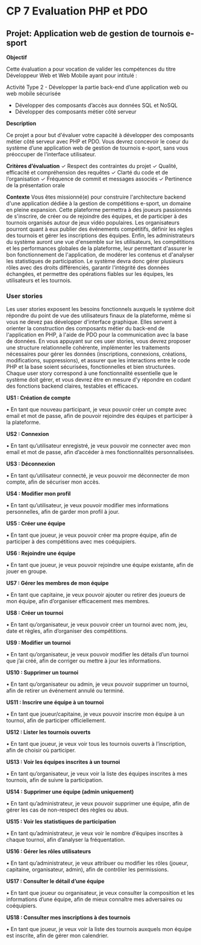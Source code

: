 # CP 7 Evaluation PHP et PDO

## Projet: Application web de gestion de tournois e-sport

**Objectif**

Cette évaluation a pour vocation de valider les compétences du titre Développeur Web et Web Mobile
ayant pour intitulé :

Activité Type 2 - Développer la partie back-end d’une application web ou web mobile sécurisée
- Développer des composants d’accès aux données SQL et NoSQL
- Développer des composants métier côté serveur

**Description**

Ce projet a pour but d'évaluer votre capacité à développer des composants métier
côté serveur avec PHP et PDO. Vous devrez concevoir le coeur du système d’une
application web de gestion de tournois e-sport, sans vous préoccuper de l’interface
utilisateur.

**Critères d’évaluation**
✓ Respect des contraintes du projet
✓ Qualité, efficacité et compréhension des requêtes
✓ Clarté du code et de l’organisation
✓ Fréquence de commit et messages associés
✓ Pertinence de la présentation orale

**Contexte**
Vous êtes missionné(e) pour construire l'architecture backend d'une application dédiée à la gestion de
compétitions e-sport, un domaine en pleine expansion.
Cette plateforme permettra à des joueurs passionnés de s'inscrire, de créer ou de rejoindre des
équipes, et de participer à des tournois organisés autour de jeux vidéo populaires.
Les organisateurs pourront quant à eux publier des événements compétitifs, définir les règles des
tournois et gérer les inscriptions des équipes.
Enfin, les administrateurs du système auront une vue d'ensemble sur les utilisateurs, les compétitions
et les performances globales de la plateforme, leur permettant d'assurer le bon fonctionnement de
l'application, de modérer les contenus et d'analyser les statistiques de participation.
Le système devra donc gérer plusieurs rôles avec des droits différenciés, garantir l'intégrité des
données échangées, et permettre des opérations fiables sur les équipes, les utilisateurs et les
tournois.

### User stories 
Les user stories exposent les besoins fonctionnels auxquels le système doit répondre du point de vue
des utilisateurs finaux de la plateforme, même si vous ne devez pas développer d'interface graphique.
Elles servent à orienter la construction des composants métier du back-end de l'application en PHP, à
l'aide de PDO pour la communication avec la base de données.
En vous appuyant sur ces user stories, vous devrez proposer une structure relationnelle cohérente,
implémenter les traitements nécessaires pour gérer les données (inscriptions, connexions, créations,
modifications, suppressions), et assurer que les interactions entre le code PHP et la base soient
sécurisées, fonctionnelles et bien structurées.
Chaque user story correspond à une fonctionnalité essentielle que le système doit gérer, et vous
devrez être en mesure d'y répondre en codant des fonctions backend claires, testables et efficaces.

**US1 : Création de compte**

• En tant que nouveau participant, je veux pouvoir créer un compte avec email et mot de
passe, afin de pouvoir rejoindre des équipes et participer à la plateforme.

**US2 : Connexion**

• En tant qu’utilisateur enregistré, je veux pouvoir me connecter avec mon email et mot de
passe, afin d’accéder à mes fonctionnalités personnalisées.

**US3 : Déconnexion**

• En tant qu’utilisateur connecté, je veux pouvoir me déconnecter de mon compte, afin de
sécuriser mon accès.

**US4 : Modifier mon profil**

• En tant qu’utilisateur, je veux pouvoir modifier mes informations personnelles, afin de garder
mon profil à jour.

**US5 : Créer une équipe**

• En tant que joueur, je veux pouvoir créer ma propre équipe, afin de participer à des
compétitions avec mes coéquipiers.

**US6 : Rejoindre une équipe**

• En tant que joueur, je veux pouvoir rejoindre une équipe existante, afin de jouer en groupe.

**US7 : Gérer les membres de mon équipe**

• En tant que capitaine, je veux pouvoir ajouter ou retirer des joueurs de mon équipe, afin
d’organiser efficacement mes membres.

**US8 : Créer un tournoi**

• En tant qu’organisateur, je veux pouvoir créer un tournoi avec nom, jeu, date et règles, afin
d’organiser des compétitions.

**US9 : Modifier un tournoi**

• En tant qu’organisateur, je veux pouvoir modifier les détails d’un tournoi que j’ai créé, afin de
corriger ou mettre à jour les informations.

**US10 : Supprimer un tournoi**

• En tant qu’organisateur ou admin, je veux pouvoir supprimer un tournoi, afin de retirer un
événement annulé ou terminé.

**US11 : Inscrire une équipe à un tournoi**

• En tant que joueur/capitaine, je veux pouvoir inscrire mon équipe à un tournoi, afin de
participer officiellement.

**US12 : Lister les tournois ouverts**

• En tant que joueur, je veux voir tous les tournois ouverts à l’inscription, afin de choisir où
participer.

**US13 : Voir les équipes inscrites à un tournoi**

• En tant qu’organisateur, je veux voir la liste des équipes inscrites à mes tournois, afin de
suivre la participation.

**US14 : Supprimer une équipe (admin uniquement)**

• En tant qu’administrateur, je veux pouvoir supprimer une équipe, afin de gérer les cas de
non-respect des règles ou abus.

**US15 : Voir les statistiques de participation**

• En tant qu’administrateur, je veux voir le nombre d’équipes inscrites à chaque tournoi, afin
d’analyser la fréquentation.

**US16 : Gérer les rôles utilisateurs**

• En tant qu’administrateur, je veux attribuer ou modifier les rôles (joueur, capitaine,
organisateur, admin), afin de contrôler les permissions.

**US17 : Consulter le détail d’une équipe**

• En tant que joueur ou organisateur, je veux consulter la composition et les informations
d’une équipe, afin de mieux connaître mes adversaires ou coéquipiers.

**US18 : Consulter mes inscriptions à des tournois**

• En tant que joueur, je veux voir la liste des tournois auxquels mon équipe est inscrite, afin de
gérer mon calendrier.
